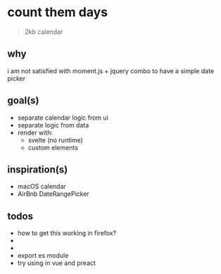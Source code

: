 # count them days

> 2kb calendar

## why

i am not satisfied with moment.js + jquery combo to have a simple date picker

## goal(s)

- separate calendar logic from ui
- separate logic from data
- render with:
  - svelte (no runtime)
  - custom elements

## inspiration(s)

- macOS calendar
- AirBnb DateRangePicker

## todos

- how to get this working in firefox?
- <script src="https://unpkg.com/@webcomponents/custom-elements@latest"></script>
- <script src="https://unpkg.com/@webcomponents/shadydom@latest"></script>
- export es module
- try using in vue and preact
